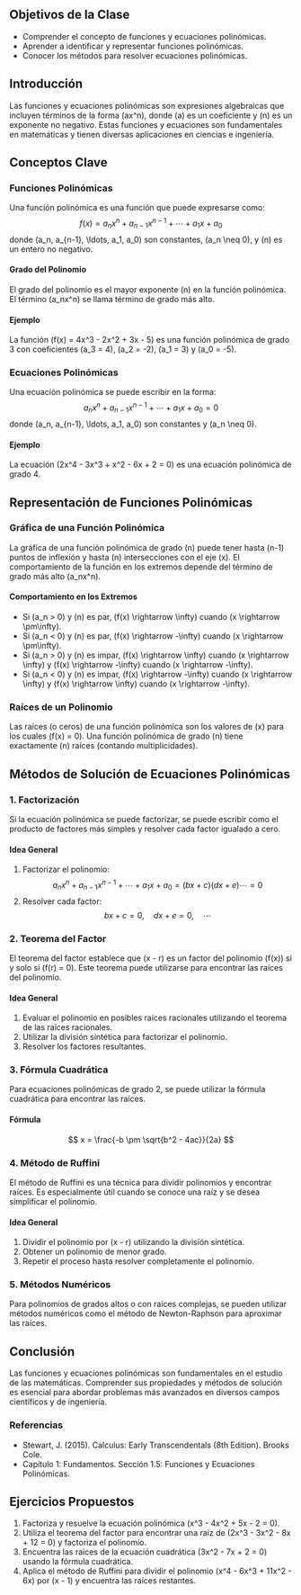 ## Objetivos de la Clase
- Comprender el concepto de funciones y ecuaciones polinómicas.
- Aprender a identificar y representar funciones polinómicas.
- Conocer los métodos para resolver ecuaciones polinómicas.

## Introducción
Las funciones y ecuaciones polinómicas son expresiones algebraicas que incluyen términos de la forma \(ax^n\), donde \(a\) es un coeficiente y \(n\) es un exponente no negativo. Estas funciones y ecuaciones son fundamentales en matemáticas y tienen diversas aplicaciones en ciencias e ingeniería.

## Conceptos Clave

### Funciones Polinómicas
Una función polinómica es una función que puede expresarse como:
$$
f(x) = a_nx^n + a_{n-1}x^{n-1} + \cdots + a_1x + a_0
$$
donde \(a_n, a_{n-1}, \ldots, a_1, a_0\) son constantes, \(a_n \neq 0\), y \(n\) es un entero no negativo.

#### Grado del Polinomio
El grado del polinomio es el mayor exponente \(n\) en la función polinómica. El término \(a_nx^n\) se llama término de grado más alto.

#### Ejemplo
La función \(f(x) = 4x^3 - 2x^2 + 3x - 5\) es una función polinómica de grado 3 con coeficientes \(a_3 = 4\), \(a_2 = -2\), \(a_1 = 3\) y \(a_0 = -5\).

### Ecuaciones Polinómicas
Una ecuación polinómica se puede escribir en la forma:
$$
a_nx^n + a_{n-1}x^{n-1} + \cdots + a_1x + a_0 = 0
$$
donde \(a_n, a_{n-1}, \ldots, a_1, a_0\) son constantes y \(a_n \neq 0\).

#### Ejemplo
La ecuación \(2x^4 - 3x^3 + x^2 - 6x + 2 = 0\) es una ecuación polinómica de grado 4.

## Representación de Funciones Polinómicas

### Gráfica de una Función Polinómica
La gráfica de una función polinómica de grado \(n\) puede tener hasta \(n-1\) puntos de inflexión y hasta \(n\) intersecciones con el eje \(x\). El comportamiento de la función en los extremos depende del término de grado más alto \(a_nx^n\).

#### Comportamiento en los Extremos
- Si \(a_n > 0\) y \(n\) es par, \(f(x) \rightarrow \infty\) cuando \(x \rightarrow \pm\infty\).
- Si \(a_n < 0\) y \(n\) es par, \(f(x) \rightarrow -\infty\) cuando \(x \rightarrow \pm\infty\).
- Si \(a_n > 0\) y \(n\) es impar, \(f(x) \rightarrow \infty\) cuando \(x \rightarrow \infty\) y \(f(x) \rightarrow -\infty\) cuando \(x \rightarrow -\infty\).
- Si \(a_n < 0\) y \(n\) es impar, \(f(x) \rightarrow -\infty\) cuando \(x \rightarrow \infty\) y \(f(x) \rightarrow \infty\) cuando \(x \rightarrow -\infty\).

### Raíces de un Polinomio
Las raíces (o ceros) de una función polinómica son los valores de \(x\) para los cuales \(f(x) = 0\). Una función polinómica de grado \(n\) tiene exactamente \(n\) raíces (contando multiplicidades).

## Métodos de Solución de Ecuaciones Polinómicas

### 1. Factorización
Si la ecuación polinómica se puede factorizar, se puede escribir como el producto de factores más simples y resolver cada factor igualado a cero.

#### Idea General
1. Factorizar el polinomio:
   $$
   a_nx^n + a_{n-1}x^{n-1} + \cdots + a_1x + a_0 = (bx + c)(dx + e) \cdots = 0
   $$
2. Resolver cada factor:
   $$
   bx + c = 0, \quad dx + e = 0, \quad \cdots
   $$

### 2. Teorema del Factor
El teorema del factor establece que \(x - r\) es un factor del polinomio \(f(x)\) si y solo si \(f(r) = 0\). Este teorema puede utilizarse para encontrar las raíces del polinomio.

#### Idea General
1. Evaluar el polinomio en posibles raíces racionales utilizando el teorema de las raíces racionales.
2. Utilizar la división sintética para factorizar el polinomio.
3. Resolver los factores resultantes.

### 3. Fórmula Cuadrática
Para ecuaciones polinómicas de grado 2, se puede utilizar la fórmula cuadrática para encontrar las raíces.

#### Fórmula
$$
x = \frac{-b \pm \sqrt{b^2 - 4ac}}{2a}
$$

### 4. Método de Ruffini
El método de Ruffini es una técnica para dividir polinomios y encontrar raíces. Es especialmente útil cuando se conoce una raíz y se desea simplificar el polinomio.

#### Idea General
1. Dividir el polinomio por \(x - r\) utilizando la división sintética.
2. Obtener un polinomio de menor grado.
3. Repetir el proceso hasta resolver completamente el polinomio.

### 5. Métodos Numéricos
Para polinomios de grados altos o con raíces complejas, se pueden utilizar métodos numéricos como el método de Newton-Raphson para aproximar las raíces.

## Conclusión
Las funciones y ecuaciones polinómicas son fundamentales en el estudio de las matemáticas. Comprender sus propiedades y métodos de solución es esencial para abordar problemas más avanzados en diversos campos científicos y de ingeniería.

### Referencias
- Stewart, J. (2015). Calculus: Early Transcendentals (8th Edition). Brooks Cole.
- Capítulo 1: Fundamentos. Sección 1.5: Funciones y Ecuaciones Polinómicas.

## Ejercicios Propuestos
1. Factoriza y resuelve la ecuación polinómica \(x^3 - 4x^2 + 5x - 2 = 0\).
2. Utiliza el teorema del factor para encontrar una raíz de \(2x^3 - 3x^2 - 8x + 12 = 0\) y factoriza el polinomio.
3. Encuentra las raíces de la ecuación cuadrática \(3x^2 - 7x + 2 = 0\) usando la fórmula cuadrática.
4. Aplica el método de Ruffini para dividir el polinomio \(x^4 - 6x^3 + 11x^2 - 6x\) por \(x - 1\) y encuentra las raíces restantes.